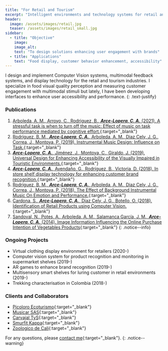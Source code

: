 ```yaml
---
title: "For Retail and Tourism"
excerpt: "Intelligent environments and technology systems for retail and tourism"
header:
  image: /assets/images/retail.jpg
  teaser: /assets/images/retail_small.jpg
sidebar:
  - title: "Objective"
    image: 
    image_alt: 
    text: "To design solutions enhancing user engagement with brands"
  - title: "Applications"
    text: "Food display, customer behavior enhancement, accessibility"
---
```

I design and implement Computer Vision systems, multimodal feedback systems, and display technology for the retail and
tourism industries. I specialize in food visual quality perception and measuring customer engagement with multimodal 
stimuli but lately, I have been developing interfaces to enhance user accessibility and performance.
{: .text-justify}

### Publications
1.	[Arboleda, A. M., Arroyo, C., Rodriguez, B., ***Arce-Lopera, C. A.*** (2021). A stressful task is when to turn off the music: Effect of music on task performance mediated by cognitive effort.](https://doi.org/10.1177/0305735621996027){:target="_blank"}
2. [Rodriguez, B. M., ***Arce-Lopera, C. A.***, Arboleda, A. M., Diaz Cely, J. G., Correa, J., Montoya, P. (2019). Instrumental Music Design: Influence on Task.](https://doi.org/10.4018/978-1-5225-9069-9.ch015){:target="_blank"}
3. [***Arce-Lopera, C. A.***, Jiménez, J., Montoya, C., Giraldo, J. (2019). Universal Design for Enhancing Accessibility of the Visually Impaired in Touristic Environments.](https://doi.org/10.1007/978-3-030-20227-9_48){:target="_blank"}
4. [***Arce-Lopera, C. A.***, Avendaño, G., Rodríguez, B., Victoria, D. (2018). In store shelf display technology for enhancing customer brand recognition.](https://dl.acm.org/doi/10.1145/3292147.3292186){:target="_blank"}
5. [Rodriguez, B. M., ***Arce-Lopera, C. A.***, Arboleda, A. M., Diaz Cely, J. G., Correa, J., Montoya, P. (2018). The Effect of Background Instrumental Music On Emotion and Performance.](http://www.iadisportal.org/digital-library/the-effect-of-background-instrumental-music-on-emotion-and-performance){:target="_blank"}
6. [Cardona, S., ***Arce-Lopera, C. A.***, Diaz Cely, J. G., Botello, O. (2018). Identification of Retail Products using Computer Vision.](https://www.utb.edu.co/13ccc){:target="_blank"}
7. [Sandoval, N., Potes, A., Arboleda, A. M., Salamanca García, J. M., ***Arce-Lopera, C. A.*** (2014). Image Information Influencing the Online Purchase Intention of Vegetables Products](https://doi.org/10.18046/syt.v12i28.1750){:target="_blank"}
{: .notice--info}

### Ongoing Projects
- Virtual clothing display environment for retailers (2020-)
- Computer vision system for product recognition and monitoring in supermarket shelves (2019-)
- AR games to enhance brand recognition (2019-)
- Multisensory smart shelves for luring customer in retail environments (2019-)
- Trekking characterisation in Colombia (2018-)

### Clients and Collaborators
- [Picoloro Ecoturismo](http://picoloro.co/){:target="_blank"}
- [Musicar SAS](https://musicar.com/){:target="_blank"}
- [Carvajal TyS](https://www.carvajaltys.com/){:target="_blank"}
- [Smurfit Kappa](https://www.smurfitkappa.com/co){:target="_blank"}
- [Zoologico de Cali](https://www.zoologicodecali.com.co/){:target="_blank"}
 
For any questions, please [contact me](https://forms.gle/63NYpG1siX6E4KGj8){:target="_blank"}.
{: .notice--warning}